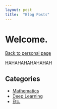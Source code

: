 ```yaml
---
layout: post
title:  "Blog Posts"
---
```


# Welcome. 
[Back to personal page](https://sungjune-kim.github.io/)

HAHAHAHAHAHAHAH

## Categories
- [Mathematics](https://sungjune-kim.github.io/)
- [Deep Learning](https://sungjune-kim.github.io/)
- [Etc.](https://sungjune-kim.github.io/)
